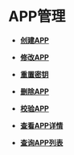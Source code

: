 # APP管理<a name="apig-zh-api-180713034"></a>

-   **[创建APP](创建APP.md)**  

-   **[修改APP](修改APP.md)**  

-   **[重置密钥](重置密钥.md)**  

-   **[删除APP](删除APP.md)**  

-   **[校验APP](校验APP.md)**  

-   **[查看APP详情](查看APP详情.md)**  

-   **[查询APP列表](查询APP列表.md)**  


